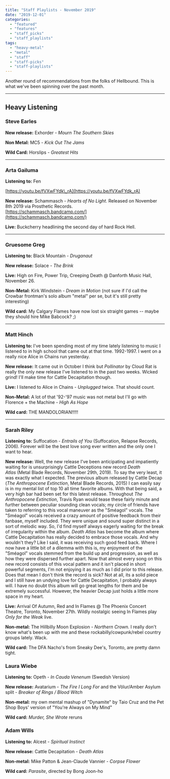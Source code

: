 ```yaml
---
title: "Staff Playlists - November 2019"
date: "2019-12-01"
categories: 
  - "featured"
  - "features"
  - "staff_picks"
  - "staff_playlists"
tags: 
  - "heavy-metal"
  - "metal"
  - "staff"
  - "staff-picks"
  - "staff-playlists"
---
```


Another round of recommendations from the folks of Hellbound. This is what we've been spinning over the past month.

* * *

## Heavy Listening

### Steve Earles

**New release:** Exhorder - _Mourn The Southern Skies_

**Non Metal:** MC5 - _Kick Out The Jams_

**Wild Card:** Horslips - _Greatest Hits_

* * *

### Arta Gailuma 

**Listening to:** Fen

[https://youtu.be/fVXwFYdk\_rA](https://youtu.be/fVXwFYdk_rA)

**New release:** Schammasch - _Hearts of No Light_. Released on November 8th 2019 via Prosthetic Records.  
[https://schammasch.bandcamp.com/](https://schammasch.bandcamp.com/)

**Live:** Buckcherry headlining the second day of hard Rock Hell.

* * *

### Gruesome Greg

**Listening to:** Black Mountain - _Druganaut_

**New release:** Solace - _The Brink_

**Live:** High on Fire, Power Trip, Creeping Death @ Danforth Music Hall, November 26.

**Non-Metal:** Kirk Windstein - _Dream in Motion_ (not sure if I'd call the Crowbar frontman's solo album "metal" per se, but it's still pretty interesting)

**Wild card:** My Calgary Flames have now lost six straight games -- maybe they should hire Mike Babcock? ;)

* * *

### Matt Hinch

**Listening to:** I've been spending most of my time lately listening to music I listened to in high school that came out at that time. 1992-1997. I went on a really nice Alice in Chains run yesterday.

**New release:** It came out in October I think but _Pollinator_ by Cloud Rat is really the only new release I've listened to in the past two weeks. Wicked grind! I'll make time for Cattle Decapitation though.

**Live:** I listened to Alice in Chains - _Unplugged_ twice. That should count.

**Non-Metal:** A lot of that '92-'97 music was not metal but I'll go with Florence + the Machine - _High As Hope_

**Wild card:** THE MANDOLORIAN!!!!!

* * *

### Sarah Riley

**Listening to:** Suffocation - _Entrails of You_ (Suffocation, Relapse Records, 2006). Forever will be the best love song ever written and the only one I want to hear.

**New release:** Well, the new release I've been anticipating and impatiently waiting for is unsurprisingly Cattle Deceptions new record _Death Atlas_ (Metal Blade Records, November 29th, 2019). To say the very least, it was exactly what I expected. The previous album released by Cattle Decap (_The Anthropocene Extinction_, Metal Blade Records, 2015) I can easily say is in my mental list of top 10 all time favorite albums. With that being said, a very high bar had been set for this latest release. Throughout _The Anthropocene Extinction_, Travis Ryan would tease these fairly minute and further between peculiar sounding clean vocals; my circle of friends have taken to referring to this vocal maneuver as the "Sméagol" vocals. The "Sméagol" vocals received a crazy amount of positive feedback from their fanbase, myself included. They were unique and sound super distinct in a sort of melodic way. So, I'd find myself always eagerly waiting for the break of irregularity within the album. _Death Atlas_ has become the album where Cattle Decapitation has really decided to embrace those vocals. And why wouldn't they? Like I said, it was receiving such good feed back. Where I now have a little bit of a dilemma with this is, my enjoyment of the "Sméagol" vocals stemmed from the build up and progression, as well as how they were dispersed further apart. Now that almost every song on this new record consists of this vocal pattern and it isn't placed in short powerful segments, I'm not enjoying it as much as I did prior to this release. Does that mean I don't think the record is sick? Not at all, its a solid piece and I still have an undying love for Cattle Decapitation, I probably always will. I have no doubt this album will go great lengths for them and be extremely successful. However, the heavier Decap just holds a little more space in my heart.

**Live:** Arrival Of Autumn, Red and In Flames @ The Phoenix Concert Theatre, Toronto, November 27th. Wildly nostalgic seeing In Flames play _Only for the Weak_ live.

**Non-metal:** The Hillbilly Moon Explosion - _Northern Crown._ I really don't know what's been up with me and these rockabilly/cowpunk/rebel country groups lately. Wack.

**Wild card:** The DFA Nacho's from Sneaky Dee's, Toronto, are pretty damn tight.

### Laura Wiebe

**Listening to:** Opeth - _In Cauda Venenum_ (Swedish Version)

**New release:** Avatarium - _The Fire I Long For_ and the Völur/Amber Asylum split - _Breaker of Rings / Blood Witch_

**Non-metal:** my own mental mashup of "Dynamite" by Taio Cruz and the Pet Shop Boys' version of "You're Always on My Mind"

**Wild card:** _Murder, She Wrote_ reruns

### Adam Wills

**Listening to:** Alcest - _Spiritual Instinct_

**New release:** Cattle Decapitation - _Death Atlas_

**Non-metal:** Mike Patton & Jean-Claude Vannier - _Corpse Flower_

**Wild card:** _Parasite_, directed by Bong Joon-ho
